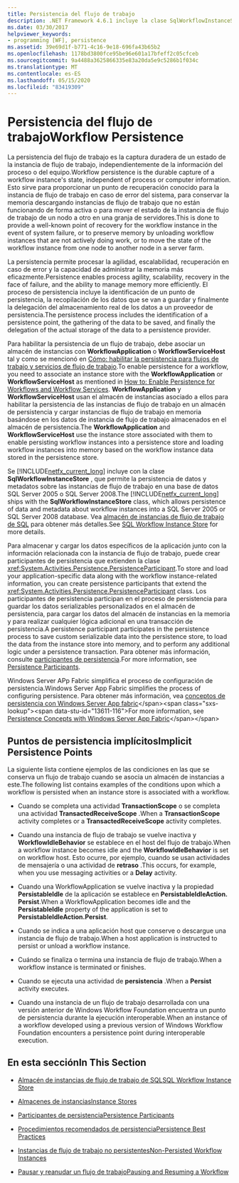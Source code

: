 ```yaml
---
title: Persistencia del flujo de trabajo
description: .NET Framework 4.6.1 incluye la clase SqlWorkflowInstanceStore, que permite la persistencia de datos de flujo de trabajo y metadatos en una base de datos de SQL Server.
ms.date: 03/30/2017
helpviewer_keywords:
- programming [WF], persistence
ms.assetid: 39e69d1f-b771-4c16-9e18-696fa43b65b2
ms.openlocfilehash: 1178bd3800fce95be96e601a17bfeff2c05cfceb
ms.sourcegitcommit: 9a4488a3625866335e83a20da5e9c5286b1f034c
ms.translationtype: MT
ms.contentlocale: es-ES
ms.lasthandoff: 05/15/2020
ms.locfileid: "83419309"
---
```

# <a name="workflow-persistence"></a><span data-ttu-id="13611-103">Persistencia del flujo de trabajo</span><span class="sxs-lookup"><span data-stu-id="13611-103">Workflow Persistence</span></span>
<span data-ttu-id="13611-104">La persistencia del flujo de trabajo es la captura duradera de un estado de la instancia de flujo de trabajo, independientemente de la información del proceso o del equipo.</span><span class="sxs-lookup"><span data-stu-id="13611-104">Workflow persistence is the durable capture of a workflow instance's state, independent of process or computer information.</span></span> <span data-ttu-id="13611-105">Esto sirve para proporcionar un punto de recuperación conocido para la instancia de flujo de trabajo en caso de error del sistema, para conservar la memoria descargando instancias de flujo de trabajo que no están funcionando de forma activa o para mover el estado de la instancia de flujo de trabajo de un nodo a otro en una granja de servidores.</span><span class="sxs-lookup"><span data-stu-id="13611-105">This is done to provide a well-known point of recovery for the workflow instance in the event of system failure, or to preserve memory by unloading workflow instances that are not actively doing work, or to move the state of the workflow instance from one node to another node in a server farm.</span></span>  
  
 <span data-ttu-id="13611-106">La persistencia permite procesar la agilidad, escalabilidad, recuperación en caso de error y la capacidad de administrar la memoria más eficazmente.</span><span class="sxs-lookup"><span data-stu-id="13611-106">Persistence enables process agility, scalability, recovery in the face of failure, and the ability to manage memory more efficiently.</span></span> <span data-ttu-id="13611-107">El proceso de persistencia incluye la identificación de un punto de persistencia, la recopilación de los datos que se van a guardar y finalmente la delegación del almacenamiento real de los datos a un proveedor de persistencia.</span><span class="sxs-lookup"><span data-stu-id="13611-107">The persistence process includes the identification of a persistence point, the gathering of the data to be saved, and finally the delegation of the actual storage of the data to a persistence provider.</span></span>  
  
 <span data-ttu-id="13611-108">Para habilitar la persistencia de un flujo de trabajo, debe asociar un almacén de instancias con **WorkflowApplication** o **WorkflowServiceHost** tal y como se mencionó en [Cómo: habilitar la persistencia para flujos de trabajo y servicios de flujo de trabajo](how-to-enable-persistence-for-workflows-and-workflow-services.md).</span><span class="sxs-lookup"><span data-stu-id="13611-108">To enable persistence for a workflow, you need to associate an instance store with the **WorkflowApplication** or **WorkflowServiceHost** as mentioned in [How to: Enable Persistence for Workflows and Workflow Services](how-to-enable-persistence-for-workflows-and-workflow-services.md).</span></span> <span data-ttu-id="13611-109">**WorkflowApplication** y **WorkflowServiceHost** usan el almacén de instancias asociado a ellos para habilitar la persistencia de las instancias de flujo de trabajo en un almacén de persistencia y cargar instancias de flujo de trabajo en memoria basándose en los datos de instancia de flujo de trabajo almacenados en el almacén de persistencia.</span><span class="sxs-lookup"><span data-stu-id="13611-109">The **WorkflowApplication** and **WorkflowServiceHost** use the instance store associated with them to enable persisting workflow instances into a persistence store and loading workflow instances into memory based on the workflow instance data stored in the persistence store.</span></span>  
  
 <span data-ttu-id="13611-110">Se [!INCLUDE[netfx_current_long](../../../includes/netfx-current-long-md.md)] incluye con la clase **SqlWorkflowInstanceStore** , que permite la persistencia de datos y metadatos sobre las instancias de flujo de trabajo en una base de datos SQL Server 2005 o SQL Server 2008.</span><span class="sxs-lookup"><span data-stu-id="13611-110">The [!INCLUDE[netfx_current_long](../../../includes/netfx-current-long-md.md)] ships with the **SqlWorkflowInstanceStore** class, which allows persistence of data and metadata about workflow instances into a SQL Server 2005 or SQL Server 2008 database.</span></span> <span data-ttu-id="13611-111">Vea [almacén de instancias de flujo de trabajo de SQL](sql-workflow-instance-store.md) para obtener más detalles.</span><span class="sxs-lookup"><span data-stu-id="13611-111">See [SQL Workflow Instance Store](sql-workflow-instance-store.md) for more details.</span></span>  
  
 <span data-ttu-id="13611-112">Para almacenar y cargar los datos específicos de la aplicación junto con la información relacionada con la instancia de flujo de trabajo, puede crear participantes de persistencia que extienden la clase <xref:System.Activities.Persistence.PersistenceParticipant>.</span><span class="sxs-lookup"><span data-stu-id="13611-112">To store and load your application-specific data along with the workflow instance-related information, you can create persistence participants that extend the <xref:System.Activities.Persistence.PersistenceParticipant> class.</span></span> <span data-ttu-id="13611-113">Los participantes de persistencia participan en el proceso de persistencia para guardar los datos serializables personalizados en el almacén de persistencia, para cargar los datos del almacén de instancias en la memoria y para realizar cualquier lógica adicional en una transacción de persistencia.</span><span class="sxs-lookup"><span data-stu-id="13611-113">A persistence participant participates in the persistence process to save custom serializable data into the persistence store, to load the data from the instance store into memory, and to perform any additional logic under a persistence transaction.</span></span> <span data-ttu-id="13611-114">Para obtener más información, consulte [participantes de persistencia](persistence-participants.md).</span><span class="sxs-lookup"><span data-stu-id="13611-114">For more information, see [Persistence Participants](persistence-participants.md).</span></span>  
  
 <span data-ttu-id="13611-115">Windows Server APp Fabric simplifica el proceso de configuración de persistencia.</span><span class="sxs-lookup"><span data-stu-id="13611-115">Windows Server App Fabric simplifies the process of configuring persistence.</span></span> <span data-ttu-id="13611-116">Para obtener más información, vea [conceptos de persistencia con Windows Server App fabric](https://docs.microsoft.com/previous-versions/appfabric/ee677272(v=azure.10))</span><span class="sxs-lookup"><span data-stu-id="13611-116">For more information, see [Persistence Concepts with Windows Server App Fabric](https://docs.microsoft.com/previous-versions/appfabric/ee677272(v=azure.10))</span></span>  
  
## <a name="implicit-persistence-points"></a><span data-ttu-id="13611-117">Puntos de persistencia implícitos</span><span class="sxs-lookup"><span data-stu-id="13611-117">Implicit Persistence Points</span></span>  
 <span data-ttu-id="13611-118">La siguiente lista contiene ejemplos de las condiciones en las que se conserva un flujo de trabajo cuando se asocia un almacén de instancias a este.</span><span class="sxs-lookup"><span data-stu-id="13611-118">The following list contains examples of the conditions upon which a workflow is persisted when an instance store is associated with a workflow.</span></span>  
  
- <span data-ttu-id="13611-119">Cuando se completa una actividad **TransactionScope** o se completa una actividad **TransactedReceiveScope** .</span><span class="sxs-lookup"><span data-stu-id="13611-119">When a **TransactionScope** activity completes or a **TransactedReceiveScope** activity completes.</span></span>  
  
- <span data-ttu-id="13611-120">Cuando una instancia de flujo de trabajo se vuelve inactiva y **WorkflowIdleBehavior** se establece en el host del flujo de trabajo.</span><span class="sxs-lookup"><span data-stu-id="13611-120">When a workflow instance becomes idle and the **WorkflowIdleBehavior** is set on workflow host.</span></span> <span data-ttu-id="13611-121">Esto ocurre, por ejemplo, cuando se usan actividades de mensajería o una actividad de **retraso** .</span><span class="sxs-lookup"><span data-stu-id="13611-121">This occurs, for example, when you use messaging activities or a **Delay** activity.</span></span>  
  
- <span data-ttu-id="13611-122">Cuando una WorkflowApplication se vuelve inactiva y la propiedad **PersistableIdle** de la aplicación se establece en **PersistableIdleAction. Persist**.</span><span class="sxs-lookup"><span data-stu-id="13611-122">When a WorkflowApplication becomes idle and the **PersistableIdle** property of the application is set to **PersistableIdleAction.Persist**.</span></span>  
  
- <span data-ttu-id="13611-123">Cuando se indica a una aplicación host que conserve o descargue una instancia de flujo de trabajo.</span><span class="sxs-lookup"><span data-stu-id="13611-123">When a host application is instructed to persist or unload a workflow instance.</span></span>  
  
- <span data-ttu-id="13611-124">Cuándo se finaliza o termina una instancia de flujo de trabajo.</span><span class="sxs-lookup"><span data-stu-id="13611-124">When a workflow instance is terminated or finishes.</span></span>  
  
- <span data-ttu-id="13611-125">Cuando se ejecuta una actividad de **persistencia** .</span><span class="sxs-lookup"><span data-stu-id="13611-125">When a **Persist** activity executes.</span></span>  
  
- <span data-ttu-id="13611-126">Cuando una instancia de un flujo de trabajo desarrollada con una versión anterior de Windows Workflow Foundation encuentra un punto de persistencia durante la ejecución interoperable.</span><span class="sxs-lookup"><span data-stu-id="13611-126">When an instance of a workflow developed using a previous version of Windows Workflow Foundation encounters a persistence point during interoperable execution.</span></span>  
  
## <a name="in-this-section"></a><span data-ttu-id="13611-127">En esta sección</span><span class="sxs-lookup"><span data-stu-id="13611-127">In This Section</span></span>  
  
- [<span data-ttu-id="13611-128">Almacén de instancias de flujo de trabajo de SQL</span><span class="sxs-lookup"><span data-stu-id="13611-128">SQL Workflow Instance Store</span></span>](sql-workflow-instance-store.md)  
  
- [<span data-ttu-id="13611-129">Almacenes de instancias</span><span class="sxs-lookup"><span data-stu-id="13611-129">Instance Stores</span></span>](instance-stores.md)  
  
- [<span data-ttu-id="13611-130">Participantes de persistencia</span><span class="sxs-lookup"><span data-stu-id="13611-130">Persistence Participants</span></span>](persistence-participants.md)  
  
- [<span data-ttu-id="13611-131">Procedimientos recomendados de persistencia</span><span class="sxs-lookup"><span data-stu-id="13611-131">Persistence Best Practices</span></span>](persistence-best-practices.md)  
  
- [<span data-ttu-id="13611-132">Instancias de flujo de trabajo no persistentes</span><span class="sxs-lookup"><span data-stu-id="13611-132">Non-Persisted Workflow Instances</span></span>](non-persisted-workflow-instances.md)  
  
- [<span data-ttu-id="13611-133">Pausar y reanudar un flujo de trabajo</span><span class="sxs-lookup"><span data-stu-id="13611-133">Pausing and Resuming a Workflow</span></span>](pausing-and-resuming-a-workflow.md)
